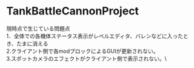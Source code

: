 # TankBattleCannonProject
現時点で生じている問題点\
1．全体での各機体ステータス表示がレベルエディタ、バレンなどに入ったとき、たまに消える\
2.クライアント側で各modブロックによるGUIが更新されない。\
3.スポットカメラのエフェクトがクライアント側で表示されない。\
